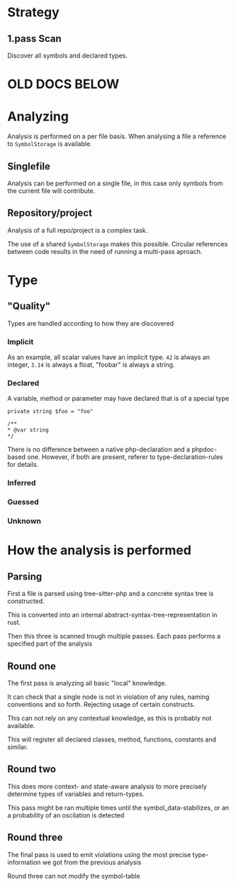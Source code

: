 # Strategy

## 1.pass Scan

Discover all symbols and declared types.

# OLD DOCS BELOW

# Analyzing

Analysis is performed on a per file basis. When analysing a file a reference to `SymbolStorage`
is available.

## Singlefile

Analysis can be performed on a single file, in this case only symbols from the current file will contribute.

## Repository/project

Analysis of a full repo/project is a complex task.

The use of a shared `SymbolStorage` makes this possible. Circular references between
code results in the need of running a multi-pass aproach.

# Type

## "Quality"

Types are handled according to how they are discovered

### Implicit

As an example, all scalar values have an implicit type. `42` is always an integer, `3.14` is always a float, "foobar" is always a string.

### Declared

A variable, method or parameter may have declared that is of a special type

```
private string $foo = "foo"
```

```
/**
* @var string
*/
```

There is no difference between a native php-declaration and a phpdoc-based one.
However, if both are present, referer to type-declaration-rules for details.

### Inferred

### Guessed

### Unknown

# How the analysis is performed

## Parsing

First a file is parsed using tree-sitter-php and a concrete syntax tree is constructed.

This is converted into an internal abstract-syntax-tree-representation in rust.

Then this three is scanned trough multiple passes. Each pass performs a specified part of the analysis

## Round one

The first pass is analyzing all basic "local" knowledge.

It can check that a single node is not in violation of any rules, naming conventions and so forth.
Rejecting usage of certain constructs.

This can not rely on any contextual knowledge, as this is probably not available.

This will register all declared classes, method, functions, constants and similar.

## Round two

This does more context- and state-aware analysis to more precisely determine
types of variables and return-types.

This pass might be ran multiple times until the symbol_data-stabilizes, or an a probability of an oscilation is detected

## Round three

The final pass is used to emit violations using the most precise type-information we got from the previous analysis

Round three can not modify the symbol-table
